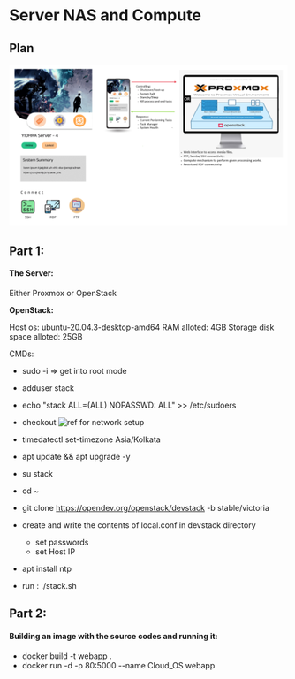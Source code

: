 # Server NAS and Compute

## Plan
![How_it_looks](https://raw.githubusercontent.com/Jegadit/PrivateServer/master/res/Server%20Prototype%20BPv1.png)


## Part 1:
#### The Server:
Either Proxmox or OpenStack

<b>OpenStack: </b> 

Host os: ubuntu-20.04.3-desktop-amd64
RAM alloted: 4GB
Storage disk space alloted: 25GB

CMDs:
- sudo -i => get into root mode
- adduser stack
- echo "stack ALL=(ALL) NOPASSWD: ALL" >> /etc/sudoers
- checkout ![ref](https://www.youtube.com/watch?v=1uyQUU3gXZo&list=PLrDUa_jmF4dFFKl2buxRxWaBDNSeLVJzh&index=5&t=1702s) for network setup
- timedatectl set-timezone Asia/Kolkata
- apt update && apt upgrade -y

- su stack
- cd ~
- git clone https://opendev.org/openstack/devstack -b stable/victoria
- create and write the contents of local.conf in devstack directory
    - set passwords
    - set Host IP
- apt install ntp
- run : ./stack.sh

## Part 2:
#### Building an image with the source codes and running it:
- docker build -t webapp .
- docker run -d -p 80:5000 --name Cloud_OS webapp
